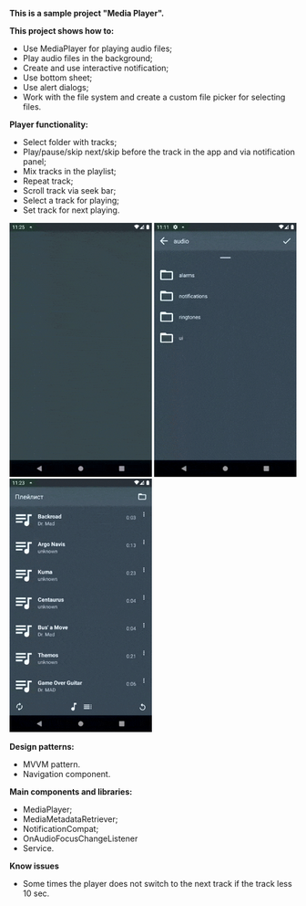 **This is a sample project "Media Player".**

**This project shows how to:**
- Use MediaPlayer for playing audio files;
- Play audio files in the background;
- Create and use interactive notification;
- Use bottom sheet;
- Use alert dialogs;
- Work with the file system and create a custom file picker for selecting files.

**Player functionality:**
- Select folder with tracks;
- Play/pause/skip next/skip before the track in the app and via notification panel;
- Mix tracks in the playlist;
- Repeat track;
- Scroll track via seek bar;
- Select a track for playing;
- Set track for next playing.

<img src="https://github.com/AnastasiaKubova/MediaPlayer/blob/master/preview/bg.gif?raw=true" width="250" />
<img src="https://github.com/AnastasiaKubova/MediaPlayer/blob/master/preview/filepicker.gif?raw=true" width="250"/>
<img src="https://github.com/AnastasiaKubova/MediaPlayer/blob/master/preview/playlist.gif?raw=true" width="250">

**Design patterns:**
- MVVM pattern.
- Navigation component.

**Main components and libraries:**
- MediaPlayer;
- MediaMetadataRetriever;
- NotificationCompat;
- OnAudioFocusChangeListener
- Service.

**Know issues**
- Some times the player does not switch to the next track if the track less 10 sec.
